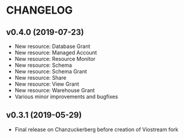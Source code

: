 # CHANGELOG

## v0.4.0 (2019-07-23)

* New resource: Database Grant
* New resource: Managed Account
* New resource: Resource Monitor
* New resource: Schema
* New resource: Schema Grant
* New resource: Share
* New resource: View Grant
* New resource: Warehouse Grant
* Various minor improvements and bugfixes

## v0.3.1 (2019-05-29)

* Final release on Chanzuckerberg before creation of Viostream fork
